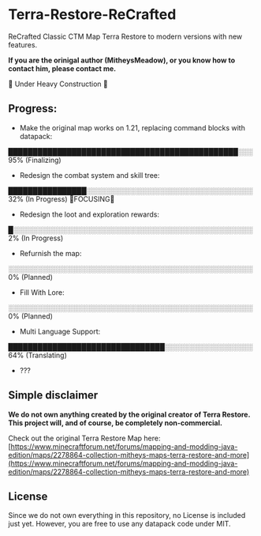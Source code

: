 # Terra-Restore-ReCrafted
 ReCrafted Classic CTM Map Terra Restore to modern versions with new features.

 **If you are the orinigal author \(MitheysMeadow\), or you know how to contact him, please contact me.**

🚧 Under Heavy Construction 🚧

## Progress:

* Make the original map works on 1.21, replacing command blocks with datapack:

███████████████████████████████████████████████░░░ 95%  \(Finalizing\)

* Redesign the combat system and skill tree:

████████████████░░░░░░░░░░░░░░░░░░░░░░░░░░░░░░░░░░ 32%  \(In Progress\) 🚧FOCUSING🚧

* Redesign the loot and exploration rewards:

█░░░░░░░░░░░░░░░░░░░░░░░░░░░░░░░░░░░░░░░░░░░░░░░░░ 2%  \(In Progress\)

* Refurnish the map:

░░░░░░░░░░░░░░░░░░░░░░░░░░░░░░░░░░░░░░░░░░░░░░░░░░ 0%  \(Planned\)

* Fill With Lore:

░░░░░░░░░░░░░░░░░░░░░░░░░░░░░░░░░░░░░░░░░░░░░░░░░░ 0%  \(Planned\)

* Multi Language Support:

████████████████████████████████░░░░░░░░░░░░░░░░░░ 64%  \(Translating\)

* ???



## **Simple disclaimer**

**We do not own anything created by the original creator of Terra Restore. This project will, and of course, be completely non-commercial.**

Check out the original Terra Restore Map here: [https://www.minecraftforum.net/forums/mapping-and-modding-java-edition/maps/2278864-collection-mitheys-maps-terra-restore-and-more](https://www.minecraftforum.net/forums/mapping-and-modding-java-edition/maps/2278864-collection-mitheys-maps-terra-restore-and-more)

## License

Since we do not own everything in this repository, no License is included just yet. However, you are free to use any datapack code under MIT.
